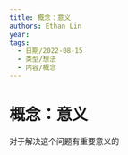```yaml
---
title: 概念：意义
authors: Ethan Lin
year:
tags:
  - 日期/2022-08-15 
  - 类型/想法 
  - 内容/概念 
---
```



# 概念：意义





对于解决这个问题有重要意义的